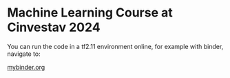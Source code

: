 # Machine Learning Course at Cinvestav 2024


You can run the code in a tf2.11 environment online, for example with binder, navigate to:

<a href="https://mybinder.org" target="top">mybinder.org</a>



